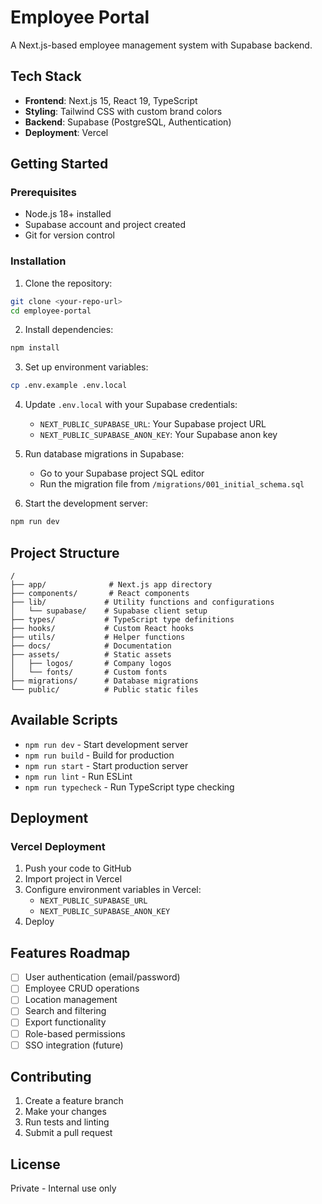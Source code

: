 # Employee Portal

A Next.js-based employee management system with Supabase backend.

## Tech Stack

- **Frontend**: Next.js 15, React 19, TypeScript
- **Styling**: Tailwind CSS with custom brand colors
- **Backend**: Supabase (PostgreSQL, Authentication)
- **Deployment**: Vercel

## Getting Started

### Prerequisites

- Node.js 18+ installed
- Supabase account and project created
- Git for version control

### Installation

1. Clone the repository:
```bash
git clone <your-repo-url>
cd employee-portal
```

2. Install dependencies:
```bash
npm install
```

3. Set up environment variables:
```bash
cp .env.example .env.local
```

4. Update `.env.local` with your Supabase credentials:
   - `NEXT_PUBLIC_SUPABASE_URL`: Your Supabase project URL
   - `NEXT_PUBLIC_SUPABASE_ANON_KEY`: Your Supabase anon key

5. Run database migrations in Supabase:
   - Go to your Supabase project SQL editor
   - Run the migration file from `/migrations/001_initial_schema.sql`

6. Start the development server:
```bash
npm run dev
```

## Project Structure

```
/
├── app/              # Next.js app directory
├── components/       # React components
├── lib/             # Utility functions and configurations
│   └── supabase/    # Supabase client setup
├── types/           # TypeScript type definitions
├── hooks/           # Custom React hooks
├── utils/           # Helper functions
├── docs/            # Documentation
├── assets/          # Static assets
│   ├── logos/       # Company logos
│   └── fonts/       # Custom fonts
├── migrations/      # Database migrations
└── public/          # Public static files
```

## Available Scripts

- `npm run dev` - Start development server
- `npm run build` - Build for production
- `npm run start` - Start production server
- `npm run lint` - Run ESLint
- `npm run typecheck` - Run TypeScript type checking

## Deployment

### Vercel Deployment

1. Push your code to GitHub
2. Import project in Vercel
3. Configure environment variables in Vercel:
   - `NEXT_PUBLIC_SUPABASE_URL`
   - `NEXT_PUBLIC_SUPABASE_ANON_KEY`
4. Deploy

## Features Roadmap

- [ ] User authentication (email/password)
- [ ] Employee CRUD operations
- [ ] Location management
- [ ] Search and filtering
- [ ] Export functionality
- [ ] Role-based permissions
- [ ] SSO integration (future)

## Contributing

1. Create a feature branch
2. Make your changes
3. Run tests and linting
4. Submit a pull request

## License

Private - Internal use only